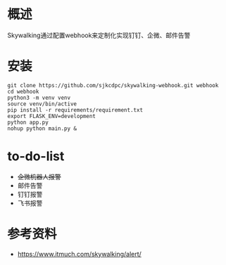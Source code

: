 # 概述

Skywalking通过配置webhook来定制化实现钉钉、企微、邮件告警

# 安装
``` shell scripts
git clone https://github.com/sjkcdpc/skywalking-webhook.git webhook
cd webhook
python3 -m venv venv
source venv/bin/active
pip install -r requirements/requirement.txt
export FLASK_ENV=development
python app.py
nohup python main.py &
```

# to-do-list
- ~~企微机器人报警~~
- 邮件告警
- 钉钉报警
- 飞书报警

# 参考资料
- https://www.itmuch.com/skywalking/alert/
